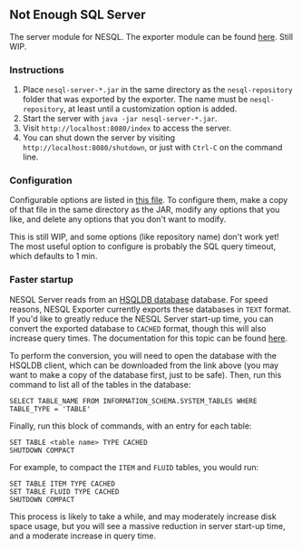 ## Not Enough SQL Server

The server module for NESQL. The exporter module can be found
[here](https://github.com/D-Cysteine/nesql-exporter). Still WIP.

### Instructions

1. Place `nesql-server-*.jar` in the same directory as the `nesql-repository`
   folder that was exported by the exporter. The name must be
   `nesql-repository`, at least until a customization option is added.
2. Start the server with `java -jar nesql-server-*.jar`.
3. Visit `http://localhost:8080/index` to access the server.
4. You can shut down the server by visiting `http://localhost:8080/shutdown`, or
   just with `Ctrl-C` on the command line.

### Configuration

Configurable options are listed in
[this file](https://github.com/D-Cysteine/nesql-server/blob/main/src/main/resources/application.properties).
To configure them, make a copy of that file in the same directory as the JAR,
modify any options that you like, and delete any options that you don't want to
modify.

This is still WIP, and some options (like repository name) don't work yet! The
most useful option to configure is probably the SQL query timeout, which
defaults to 1 min.

### Faster startup

NESQL Server reads from an [HSQLDB database](http://hsqldb.org/) database. For
speed reasons, NESQL Exporter currently exports these databases in `TEXT`
format. If you'd like to greatly reduce the NESQL Server start-up time, you can
convert the exported database to `CACHED` format, though this will also increase
query times. The documentation for this topic can be found
[here](http://www.hsqldb.org/web/hsqlPerformance.html).

To perform the conversion, you will need to open the database with the HSQLDB
client, which can be downloaded from the link above (you may want to make a copy
of the database first, just to be safe). Then, run this command to list all of
the tables in the database:

```
SELECT TABLE_NAME FROM INFORMATION_SCHEMA.SYSTEM_TABLES WHERE TABLE_TYPE = 'TABLE'
```

Finally, run this block of commands, with an entry for each table:

```
SET TABLE <table name> TYPE CACHED
SHUTDOWN COMPACT
```

For example, to compact the `ITEM` and `FLUID` tables, you would run:
```
SET TABLE ITEM TYPE CACHED
SET TABLE FLUID TYPE CACHED
SHUTDOWN COMPACT
```

This process is likely to take a while, and may moderately increase disk space
usage, but you will see a massive reduction in server start-up time, and a
moderate increase in query time.